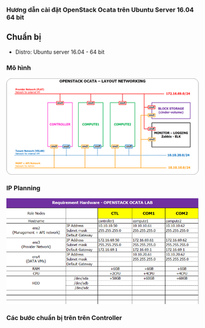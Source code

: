 ### Hương dẫn cài đặt OpenStack Ocata trên Ubuntu Server 16.04 64 bit

## Chuẩn bị

- Distro: Ubuntu server 16.04 - 64 bit

### Mô hình

![topology](../images/topo-openstack-ocata-ubuntu16.png)

### IP Planning

![ipplanning](../images/ipplanning.png)

### Các bước chuẩn bị trên trên Controller

